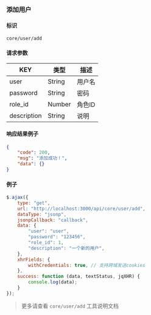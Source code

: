 
### 添加用户

#### 标识

`core/user/add`

#### 请求参数

| KEY         | 类型    | 描述   |
| ----------- | ------- | ------ |
| user        | String  | 用户名 |
| password    | String  | 密码   |
| role_id     | Number  | 角色ID |
| description | String  | 说明   |

#### 响应结果例子

```json
{
	"code": 200,
	"msg": "添加成功！",
	"data": {}
}
```

#### 例子

```javascript
$.ajax({
	type: "get",
	url: "http://localhost:3000/api/core/user/add",
	dataType: "jsonp",
	jsonpCallback: "callback",
	data: {
		"user": "user",
		"password": "123456",
		"role_id": 1,
		"description": "一个新的用户",
	},
	xhrFields: {
		withCredentials: true, // 支持跨域发送cookies
	},
	success: function (data, textStatus, jqXHR) {
		console.log(data);
	}
});
```

> 更多请查看 `core/user/add` 工具说明文档